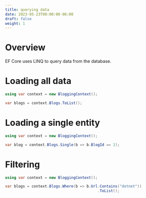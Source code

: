 ```yaml
---
title: querying data
date: 2023-05-23T00:00:00-06:00
draft: false
weight: 1
---
```


# Overview
EF Core uses LINQ to query data from the database.

# Loading all data
```cs
using var context = new BloggingContext();

var blogs = context.Blogs.ToList();
```

# Loading a single entity
```cs
using var context = new BloggingContext();

var blog = context.Blogs.Single(b => b.BlogId == 1);
```

# Filtering
```cs
using var context = new BloggingContext();

var blogs = context.Blogs.Where(b => b.Url.Contains("dotnet"))
                                          .ToList();
```
